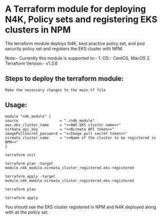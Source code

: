 # A Terraform module for deploying N4K, Policy sets and registering EKS clusters in NPM

The terraform module deploys N4K, best practice policy set, and pod security policy set and registers the EKS cluster with NPM.


Note:- Currently this module is supported to:-
        1. OS:- CentOS, MacOS
        2. Terraform Version:- v1.3.6

## Steps to deploy the terraform module:

```
Make the necessary changes to the main.tf file
```

## Usage:

```
module "n4k_module" {
source                   = "./n4k_module"
aws_eks_cluster_name     = "<<AWS EKS cluster name>>"
nirmata_api_key          = "<<Nirmata API token>>"
imagePullSecret_password = "<<Image pull secret token>>"
nirmata_cluster_name     = "<<Name of the cluster to be registered in NPM>>"
}
```

```
terraform init
```

```
terraform plan -target module.n4k_module.nirmata_cluster_registered.eks-registered
```

```
terraform apply -target module.n4k_module.nirmata_cluster_registered.eks-registered
```

```
terraform plan
```

```
terraform apply
```

You should see the EKS cluster registered in NPM and N4K deployed along with all the policy set.
